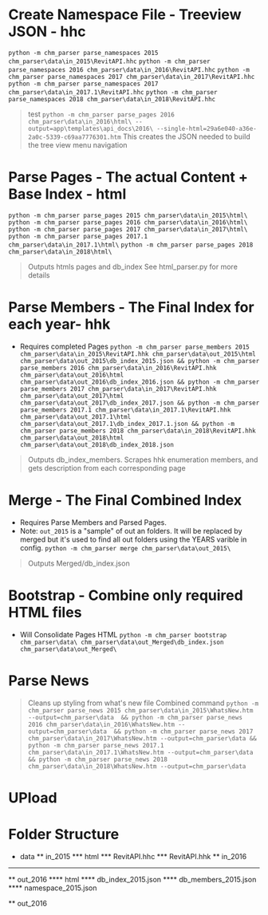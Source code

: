 # Create Namespace File - Treeview JSON - hhc
`python -m chm_parser parse_namespaces 2015 chm_parser\data\in_2015\RevitAPI.hhc`
`python -m chm_parser parse_namespaces 2016 chm_parser\data\in_2016\RevitAPI.hhc`
`python -m chm_parser parse_namespaces 2017 chm_parser\data\in_2017\RevitAPI.hhc`
`python -m chm_parser parse_namespaces 2017 chm_parser\data\in_2017.1\RevitAPI.hhc`
`python -m chm_parser parse_namespaces 2018 chm_parser\data\in_2018\RevitAPI.hhc`

> test
`python -m chm_parser parse_pages 2016 chm_parser\data\in_2016\html\ --output=app\templates\api_docs\2016\ --single-html=29a6e040-a36e-2a0c-5339-c69aa7776301.htm`
> This creates the JSON needed to build the tree view menu navigation


# Parse Pages - The actual Content + Base Index - html
`python -m chm_parser parse_pages 2015 chm_parser\data\in_2015\html\`
`python -m chm_parser parse_pages 2016 chm_parser\data\in_2016\html\`
`python -m chm_parser parse_pages 2017 chm_parser\data\in_2017\html\`
`python -m chm_parser parse_pages 2017.1 chm_parser\data\in_2017.1\html\`
`python -m chm_parser parse_pages 2018 chm_parser\data\in_2018\html\`


> Outputs htmls pages and db_index
See html_parser.py for more details

# Parse Members - The Final Index for each year- hhk
* Requires completed Pages
`python -m chm_parser parse_members 2015 chm_parser\data\in_2015\RevitAPI.hhk chm_parser\data\out_2015\html chm_parser\data\out_2015\db_index_2015.json &&
python -m chm_parser parse_members 2016 chm_parser\data\in_2016\RevitAPI.hhk chm_parser\data\out_2016\html chm_parser\data\out_2016\db_index_2016.json &&
python -m chm_parser parse_members 2017 chm_parser\data\in_2017\RevitAPI.hhk chm_parser\data\out_2017\html chm_parser\data\out_2017\db_index_2017.json &&
python -m chm_parser parse_members 2017.1 chm_parser\data\in_2017.1\RevitAPI.hhk chm_parser\data\out_2017.1\html chm_parser\data\out_2017.1\db_index_2017.1.json &&
python -m chm_parser parse_members 2018 chm_parser\data\in_2018\RevitAPI.hhk chm_parser\data\out_2018\html chm_parser\data\out_2018\db_index_2018.json`

> Outputs db_index_members. Scrapes hhk enumeration members, and gets description from each corresponding page

# Merge - The Final Combined Index
* Requires Parse Members and Parsed Pages.
* Note: `out_2015` is a "sample" of out an folders. It will be replaced by merged
  but it's used to find all out folders using the YEARS varible in config.
`python -m chm_parser merge chm_parser\data\out_2015\`

> Outputs Merged/db_index.json

# Bootstrap - Combine only required HTML files
* Will Consolidate Pages HTML
`python -m chm_parser bootstrap chm_parser\data\ chm_parser\data\out_Merged\db_index.json chm_parser\data\out_Merged\`


# Parse News
> Cleans up styling from what's new file
> Combined command
`python -m chm_parser parse_news 2015 chm_parser\data\in_2015\WhatsNew.htm --output=chm_parser\data  &&
python -m chm_parser parse_news 2016 chm_parser\data\in_2016\WhatsNew.htm --output=chm_parser\data  &&
python -m chm_parser parse_news 2017 chm_parser\data\in_2017\WhatsNew.htm --output=chm_parser\data &&  
python -m chm_parser parse_news 2017.1 chm_parser\data\in_2017.1\WhatsNew.htm --output=chm_parser\data &&
python -m chm_parser parse_news 2018 chm_parser\data\in_2018\WhatsNew.htm --output=chm_parser\data`

# UPload


# Folder Structure

* data
** in_2015
*** html
*** RevitAPI.hhc
*** RevitAPI.hhk
** in_2016
***
** out_2016
**** html
**** db_index_2015.json
**** db_members_2015.json
**** namespace_2015.json

** out_2016
